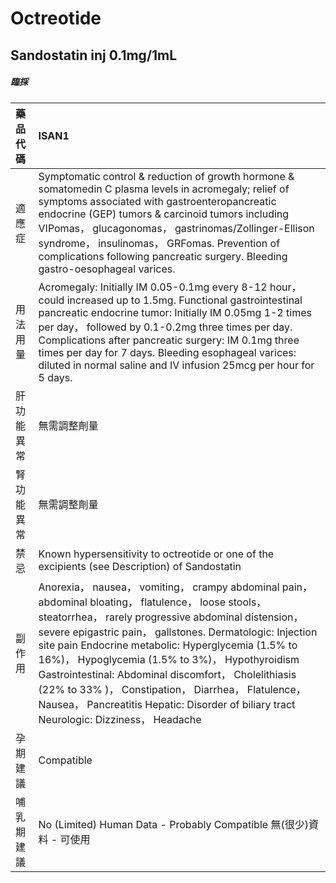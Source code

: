# Octreotide

## Sandostatin inj 0.1mg/1mL

##### 臨採

| 藥品代碼   | ISAN1                                                                                                                                                                                                                                                                                                                                                                                                                                                                                                                                         |
|:-----------|:----------------------------------------------------------------------------------------------------------------------------------------------------------------------------------------------------------------------------------------------------------------------------------------------------------------------------------------------------------------------------------------------------------------------------------------------------------------------------------------------------------------------------------------------|
| 適應症     | Symptomatic control & reduction of growth hormone & somatomedin C plasma levels in acromegaly; relief of symptoms associated with gastroenteropancreatic endocrine (GEP) tumors & carcinoid tumors including VIPomas， glucagonomas， gastrinomas/Zollinger-Ellison syndrome， insulinomas， GRFomas. Prevention of complications following pancreatic surgery. Bleeding gastro-oesophageal varices.                                                                                                                                          |
| 用法用量   | Acromegaly: Initially IM 0.05-0.1mg every 8-12 hour， could increased up to 1.5mg. Functional gastrointestinal pancreatic endocrine tumor: Initially IM 0.05mg 1-2 times per day， followed by 0.1-0.2mg three times per day. Complications after pancreatic surgery: IM 0.1mg three times per day for 7 days. Bleeding esophageal varices: diluted in normal saline and IV infusion 25mcg per hour for 5 days.                                                                                                                               |
| 肝功能異常 | 無需調整劑量                                                                                                                                                                                                                                                                                                                                                                                                                                                                                                                                  |
| 腎功能異常 | 無需調整劑量                                                                                                                                                                                                                                                                                                                                                                                                                                                                                                                                  |
| 禁忌       | Known hypersensitivity to octreotide or one of the excipients (see Description) of Sandostatin                                                                                                                                                                                                                                                                                                                                                                                                                                                |
| 副作用     | Anorexia， nausea， vomiting， crampy abdominal pain， abdominal bloating， flatulence， loose stools， steatorrhea， rarely progressive abdominal distension， severe epigastric pain， gallstones. Dermatologic: Injection site pain Endocrine metabolic: Hyperglycemia (1.5% to 16%)， Hypoglycemia (1.5% to 3%)， Hypothyroidism Gastrointestinal: Abdominal discomfort， Cholelithiasis (22% to 33% )， Constipation， Diarrhea， Flatulence， Nausea， Pancreatitis Hepatic: Disorder of biliary tract Neurologic: Dizziness， Headache |
| 孕期建議   | Compatible                                                                                                                                                                                                                                                                                                                                                                                                                                                                                                                                    |
| 哺乳期建議 | No (Limited) Human Data - Probably Compatible 無(很少)資料 - 可使用                                                                                                                                                                                                                                                                                                                                                                                                                                                                           |

